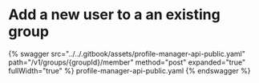 # Add a new user to a an existing group

{% swagger src="../../.gitbook/assets/profile-manager-api-public.yaml" path="/v1/groups/{groupId}/member" method="post" expanded="true" fullWidth="true" %} profile-manager-api-public.yaml {% endswagger %}

